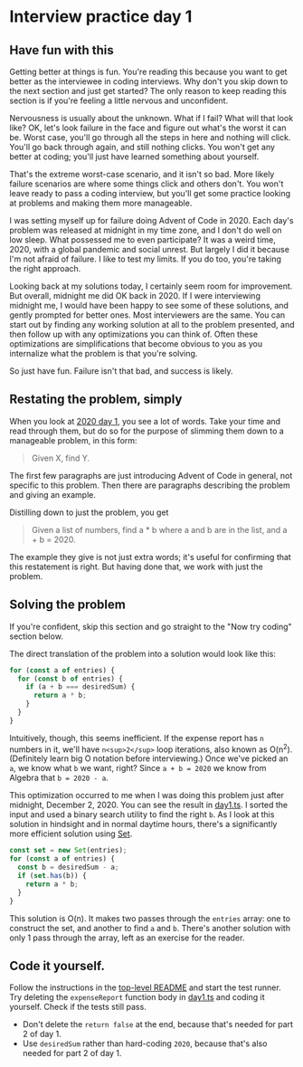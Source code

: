 # Interview practice day 1

## Have fun with this

Getting better at things is fun. You're reading this because you want to get better as the interviewee in coding interviews. Why don't you skip down to the next section and just get started? The only reason to keep reading this section is if you're feeling a little nervous and unconfident.

Nervousness is usually about the unknown. What if I fail? What will that look like? OK, let's look failure in the face and figure out what's the worst it can be. Worst case, you'll go through all the steps in here and nothing will click. You'll go back through again, and still nothing clicks. You won't get any better at coding; you'll just have learned something about yourself.

That's the extreme worst-case scenario, and it isn't so bad. More likely failure scenarios are where some things click and others don't. You won't leave ready to pass a coding interview, but you'll get some practice looking at problems and making them more manageable.

I was setting myself up for failure doing Advent of Code in 2020. Each day's problem was released at midnight in my time zone, and I don't do well on low sleep. What possessed me to even participate? It was a weird time, 2020, with a global pandemic and social unrest. But largely I did it because I'm not afraid of failure. I like to test my limits. If you do too, you're taking the right approach.

Looking back at my solutions today, I certainly seem room for improvement. But overall, midnight me did OK back in 2020. If I were interviewing midnight me, I would have been happy to see some of these solutions, and gently prompted for better ones. Most interviewers are the same. You can start out by finding any working solution at all to the problem presented, and then follow up with any optimizations you can think of. Often these optimizations are simplifications that become obvious to you as you internalize what the problem is that you're solving.

So just have fun. Failure isn't that bad, and success is likely.

## Restating the problem, simply

When you look at [2020 day 1](https://adventofcode.com/2020/day/1), you see a lot of words. Take your time and read through them, but do so for the purpose of slimming them down to a manageable problem, in this form:

>Given X, find Y.

The first few paragraphs are just introducing Advent of Code in general, not specific to this problem. Then there are paragraphs describing the problem and giving an example.

Distilling down to just the problem, you get

>Given a list of numbers, find a * b where a and b are in the list, and a + b = 2020.

The example they give is not just extra words; it's useful for confirming that this restatement is right. But having done that, we work with just the problem.

## Solving the problem

If you're confident, skip this section and go straight to the "Now try coding" section below.

The direct translation of the problem into a solution would look like this:

```typescript
for (const a of entries) {
  for (const b of entries) {
    if (a + b === desiredSum) {
      return a * b;
    }
  }
}
```

Intuitively, though, this seems inefficient. If the expense report has `n` numbers in it, we'll have `n<sup>2</sup>` loop iterations, also known as O(n<sup>2</sup>). (Definitely learn big O notation before interviewing.) Once we've picked an `a`, we know what `b` we want, right? Since `a + b = 2020` we know from Algebra that `b = 2020 - a`.

This optimization occurred to me when I was doing this problem just after midnight, December 2, 2020. You can see the result in [day1.ts](day1.ts). I sorted the input and used a binary search utility to find the right `b`. As I look at this solution in hindsight and in normal daytime hours, there's a significantly more efficient solution using [Set](https://developer.mozilla.org/en-US/docs/Web/JavaScript/Reference/Global_Objects/Set#instance_methods).

```typescript
const set = new Set(entries);
for (const a of entries) {
  const b = desiredSum - a;
  if (set.has(b)) {
    return a * b;
  }
}
```

This solution is O(n). It makes two passes through the `entries` array: one to construct the set, and another to find `a` and `b`. There's another solution with only 1 pass through the array, left as an exercise for the reader.

## Code it yourself.

Follow the instructions in the [top-level README](../../README.md) and start the test runner. Try deleting the `expenseReport` function body in [day1.ts](day1.ts) and coding it yourself. Check if the tests still pass.

* Don't delete the `return false` at the end, because that's needed for part 2 of day 1.
* Use `desiredSum` rather than hard-coding `2020`, because that's also needed for part 2 of day 1.
